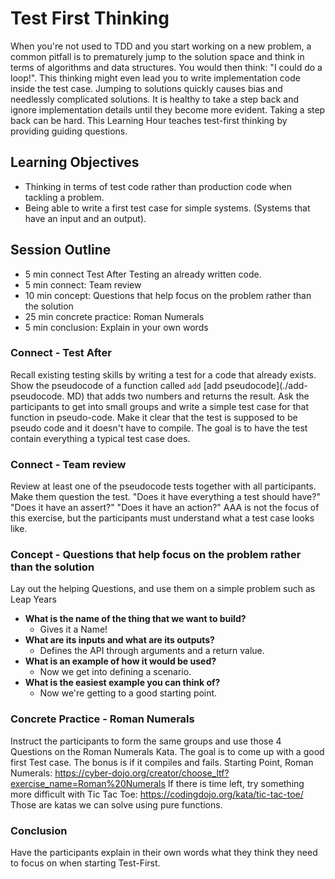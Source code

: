# Test First Thinking

When you're not used to TDD and you start working on a new problem, a common pitfall is to prematurely jump to the solution space and think in terms of algorithms and data structures.
You would then think: "I could do a loop!".
This thinking might even lead you to write implementation code inside the test case.
Jumping to solutions quickly causes bias and needlessly complicated solutions.
It is healthy to take a step back and ignore implementation details until they become more evident.
Taking a step back can be hard.
This Learning Hour teaches test-first thinking by providing guiding questions.

## Learning Objectives

- Thinking in terms of test code rather than production code when tackling a problem.
- Being able to write a first test case for simple systems. (Systems that have an input and an output).

## Session Outline

- 5 min connect Test After Testing an already written code.
- 5 min connect: Team review
- 10 min concept: Questions that help focus on the problem rather than the solution
- 25 min concrete practice: Roman Numerals
- 5 min conclusion: Explain in your own words

### Connect - Test After
Recall existing testing skills by writing a test for a code that already exists.
Show the pseudocode of a function called `add` [add pseudocode](./add-pseudocode. MD) that adds two numbers and returns the result.
Ask the participants to get into small groups and write a simple test case for that function in pseudo-code.
Make it clear that the test is supposed to be pseudo code and it doesn't have to compile.
The goal is to have the test contain everything a typical test case does.

### Connect - Team review
Review at least one of the pseudocode tests together with all participants. 
Make them question the test. 
"Does it have everything a test should have?"
"Does it have an assert?" 
"Does it have an action?"
AAA is not the focus of this exercise, but the participants must understand what a test case looks like.

### Concept - Questions that help focus on the problem rather than the solution
Lay out the helping Questions, and use them on a simple problem such as Leap Years

- **What is the name of the thing that we want to build?** 
	- Gives it a Name!
- **What are its inputs and what are its outputs?**
	- Defines the API through arguments and a return value.
- **What is an example of how it would be used?**
	- Now we get into defining a scenario.
- **What is the easiest example you can think of?**
	- Now we're getting to a good starting point.

### Concrete Practice - Roman Numerals
Instruct the participants to form the same groups and use those 4 Questions on the Roman Numerals Kata.
The goal is to come up with a good first Test case. The bonus is if it compiles and fails.
Starting Point, Roman Numerals: https://cyber-dojo.org/creator/choose_ltf?exercise_name=Roman%20Numerals
If there is time left, try something more difficult with Tic Tac Toe: https://codingdojo.org/kata/tic-tac-toe/
Those are katas we can solve using pure functions. 

### Conclusion
Have the participants explain in their own words what they think they need to focus on when starting Test-First.
